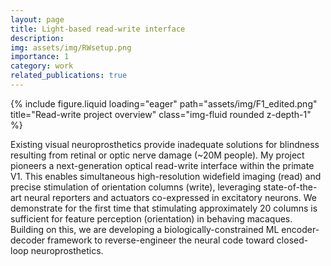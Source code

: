 ```yaml
---
layout: page
title: Light-based read-write interface
description:
img: assets/img/RWsetup.png
importance: 1
category: work
related_publications: true
---
```


<div class="row">
    <div class="col-sm mt-3 mt-md-0">
        {% include figure.liquid loading="eager" path="assets/img/F1_edited.png" title="Read-write project overview" class="img-fluid rounded z-depth-1" %}
    </div>
</div>

<p>
Existing visual neuroprosthetics provide inadequate solutions for blindness resulting from retinal or optic nerve damage (~20M people). My project pioneers a next-generation optical read-write interface within the primate V1. This enables simultaneous high-resolution widefield imaging (read) and precise stimulation of orientation columns (write), leveraging state-of-the-art neural reporters and actuators co-expressed in excitatory neurons. We demonstrate for the first time that stimulating approximately 20 columns is sufficient for feature perception (orientation) in behaving macaques. Building on this, we are developing a biologically-constrained ML encoder-decoder framework to reverse-engineer the neural code toward closed-loop neuroprosthetics.
</p>
